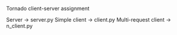 Tornado client-server assignment

Server -> server.py
Simple client -> client.py
Multi-request client -> n_client.py
